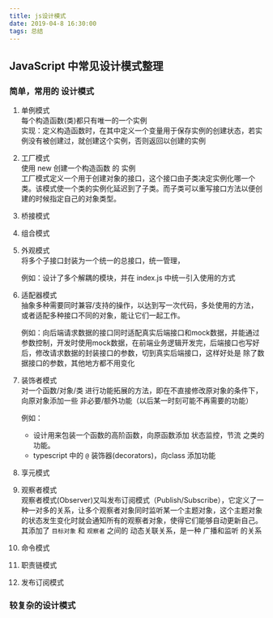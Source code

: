 ```yaml
---
title: js设计模式
date: 2019-04-8 16:30:00
tags: 总结
---
```


## JavaScript 中常见设计模式整理

### 简单，常用的 设计模式
1. 单例模式  
  每个构造函数(类)都只有唯一的一个实例  
  实现：定义构造函数时，在其中定义一个变量用于保存实例的创建状态，若实例没有被创建过，就创建这个实例，否则返回以创建的实例

2. 工厂模式  
  使用 new 创建一个构造函数 的 实例  
  工厂模式定义一个用于创建对象的接口，这个接口由子类决定实例化哪一个类。该模式使一个类的实例化延迟到了子类。而子类可以重写接口方法以便创建的时候指定自己的对象类型。

3. 桥接模式


4. 组合模式
   
  
5. 外观模式  
   将多个子接口封装为一个统一的总接口，统一管理，

   例如：设计了多个解耦的模块，并在 index.js 中统一引入使用的方式

6. 适配器模式  
   抽象多种需要同时兼容/支持的操作，以达到写一次代码，多处使用的方法，或者适配多种接口不同的对象，能让它们一起工作。

   例如：向后端请求数据的接口同时适配真实后端接口和mock数据，并能通过参数控制，开发时使用mock数据，在前端业务逻辑开发完，后端接口也写好后，修改请求数据的封装接口的参数，切到真实后端接口，这样好处是 除了数据接口的参数，其他地方都不用变化

7. 装饰者模式  
   对一个函数/对象/类 进行功能拓展的方法，即在不直接修改原对象的条件下，向原对象添加一些 非必要/额外功能（以后某一时刻可能不再需要的功能）

   例如：
   - 设计用来包装一个函数的高阶函数，向原函数添加 状态监控，节流 之类的功能。
   - typescript 中的 `@` 装饰器(decorators)，向class 添加功能

8. 享元模式
   
9.  观察者模式  
  观察者模式(Observer)又叫发布订阅模式（Publish/Subscribe），它定义了一种一对多的关系，让多个观察者对象同时监听某一个主题对象，这个主题对象的状态发生变化时就会通知所有的观察者对象，使得它们能够自动更新自己。
  其添加了 `目标对象` 和 `观察者` 之间的 动态关联关系，是一种 广播和监听 的关系
10. 命令模式
11. 职责链模式
12. 发布订阅模式

### 较复杂的设计模式

